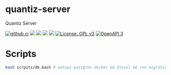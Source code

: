 # quantiz-server
Quantiz Server

[![github ci](https://github.com/quantizians/quantiz-api/workflows/github%20ci/badge.svg)](https://github.com/quantizians/quantiz-api/actions?query=workflow%3A%22github+ci%22)
[![](https://img.shields.io/github/issues/quantizians/quantiz-api)](https://github.com/Quantizians/quantiz-api/issues)
[![](https://img.shields.io/github/issues-pr/quantizians/quantiz-api)](https://github.com/Quantizians/quantiz-api/pullshttps://github.com/Quantizians/quantiz-api/issues)
[![](https://img.shields.io/github/commit-activity/m/quantizians/quantiz-api)](https://github.com/quantizians/quantiz-api/graphs/commit-activity)
![](https://img.shields.io/github/repo-size/quantizians/quantiz-api)
[![License: GPL v3](https://img.shields.io/badge/License-GPLv3-blue.svg)](https://www.gnu.org/licenses/gpl-3.0)
[![OpenAPI 3](https://img.shields.io/badge/OpenAPI-v3-orange)](https://swagger.io/specification/)

# Scripts

```bash 
bash scrpits/db.bash # setups postgres docker && diesel && run migrations (dev)
```